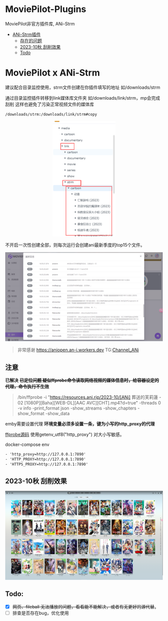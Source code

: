 # MoviePilot-Plugins

MoviePilot非官方插件库, ANi-Strm

- [ANi-Strm插件](#MoviePilot-x-ANi-Strm)
  - [存在的问题](#存在的问题)
  - [2023-10秋 刮削效果](#2023-10秋-刮削效果)
  - [Todo](#Todo)

# MoviePilot x ANi-Strm

建议配合目录监控使用，strm文件创建在你插件填写的地址 如/downloads/strm

通过目录监控插件转移到link媒体库文件夹 如/downloads/link/strm，mp会完成刮削 这样也避免了污染正常视频文件的媒体库

```
/downloads/strm:/downloads/link/strm#copy
```

<div align="center">
	<img src="./img/link.png" width="200px">
</div>

不开启一次性创建全部，则每次运行会创建ani最新季度的top15个文件。

<div align="center">
	<img src="./img/pic1.png">
</div>

> 非常感谢 https://aniopen.an-i.workers.dev TG:[Channel_ANi](https://t.me/channel_ani)

## 注意
 **已解决**  ~~**已定位问题 疑似ffprobe命令读取网络视频的媒体信息时，给容器设定的代理，命令执行不生效**~~
> /bin/ffprobe -i "https://resources.ani.rip/2023-10/[ANi] 葬送的芙莉蓮 - 02 [1080P][Baha][WEB-DL][AAC AVC][CHT].mp4?d=true" -threads 0 -v info -print_format json -show_streams -show_chapters -show_format -show_data

emby需要设置代理 **环境变量必须多设置一条，键为小写的http_proxy的代理**

[ffprobe源码](https://github.com/FFmpeg/FFmpeg/blob/master/libavformat/http.c#L218C48-L218C48) 使用getenv_utf8("http_proxy") 对大小写敏感。

docker-compose env
```
- 'http_proxy=http://127.0.0.1:7890'
- 'HTTP_PROXY=http://127.0.0.1:7890'
- 'HTTPS_PROXY=http://127.0.0.1:7890'
```

## 2023-10秋 刮削效果
<div align="center">
	<img src="./img/embyani.png">
</div>

## Todo:

- [x] ~~网页、fileball 无法播放的问题，看看能不能解决，或者有无更好的源代替~~。
- [ ] 排查是否存在bug，优化使用